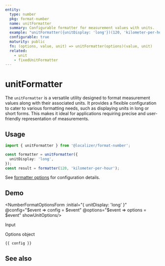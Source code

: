 ```yaml
---
entity:
  type: number
  pkg: format-number
  name: unitFormatter
  summary: Configurable formatter for measurement values with units.
  example: "unitFormatter({unitDisplay: 'long'})(120, 'kilometer-per-hour')"
  configurable: true
  maturity: public
  fn: (options, value, unit) => unitFormatter(options)(value, unit)
  related:
    - unit
    - fixedUnitFormatter
---
```


# unitFormatter <Package name="format-number"/>

The `unitFormatter` is a versatile utility designed to format measurement values along with their associated units. It provides a flexible configuration to cater to various formatting needs, such as displaying units in long or short forms. This makes it ideal for applications requiring precise and user-friendly representation of measurements.

## Usage

```typescript twoslash
import { unitFormatter } from '@localizer/format-number';

const formatter = unitFormatter({
  unitDisplay: 'long',
});
const result = formatter(120, 'kilometer-per-hour');
```

See [formatter options](./options/index.md) for configuration details.

## Demo

<script setup>
  import { ref, computed } from 'vue';
  import { NFormItem } from 'naive-ui/es/form';
  import { NInputNumber } from 'naive-ui/es/input-number';
  import { NSelect } from 'naive-ui/es/select';
  import { NDivider } from 'naive-ui/es/divider';
  import NumberFormatOptionsForm from './NumberFormatOptionsForm.vue';

  const value = ref(120);
  const config = ref();
  const options = ref({});

  const unitNom = ref('kilometer');
  const unitDen = ref('hour');

  const unitOptions = Intl.supportedValuesOf('unit').map(unit => ({label: `${unit}`, value: unit}));
  const unit = computed(() => {
    if (!unitDen.value) {
      return unitNom.value;
    } else {
      return unitNom.value + '-per-' + unitDen.value;
    }
  })

</script>

<EntityDemo :args="[options, value, unit]">

<NumberFormatOptionsForm :initial="{ unitDisplay: 'long' }" @config="$event => config = $event" @options="$event => options = $event" showUnitOptions/>

<NDivider title-placement="left">Input</NDivider>
<NFormItem label="Value"><NInputNumber clearable v-model:value="value" /></NFormItem>
<NFormItem label="Unit (nominator)"><NSelect filterable v-model:value="unitNom" :options="unitOptions"/></NFormItem>
<NFormItem label="Unit (denominator)"><NSelect clearable filterable v-model:value="unitDen" :options="unitOptions"/></NFormItem>

<NDivider title-placement="left">Options object</NDivider>

```-vue
{{ config }}
```

</EntityDemo>

## See also

<Entities />
